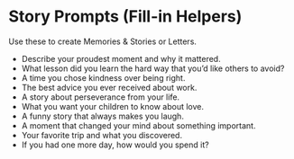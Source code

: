 # Story Prompts (Fill-in Helpers)

Use these to create Memories & Stories or Letters.

- Describe your proudest moment and why it mattered.
- What lesson did you learn the hard way that you’d like others to avoid?
- A time you chose kindness over being right.
- The best advice you ever received about work.
- A story about perseverance from your life.
- What you want your children to know about love.
- A funny story that always makes you laugh.
- A moment that changed your mind about something important.
- Your favorite trip and what you discovered.
- If you had one more day, how would you spend it?
